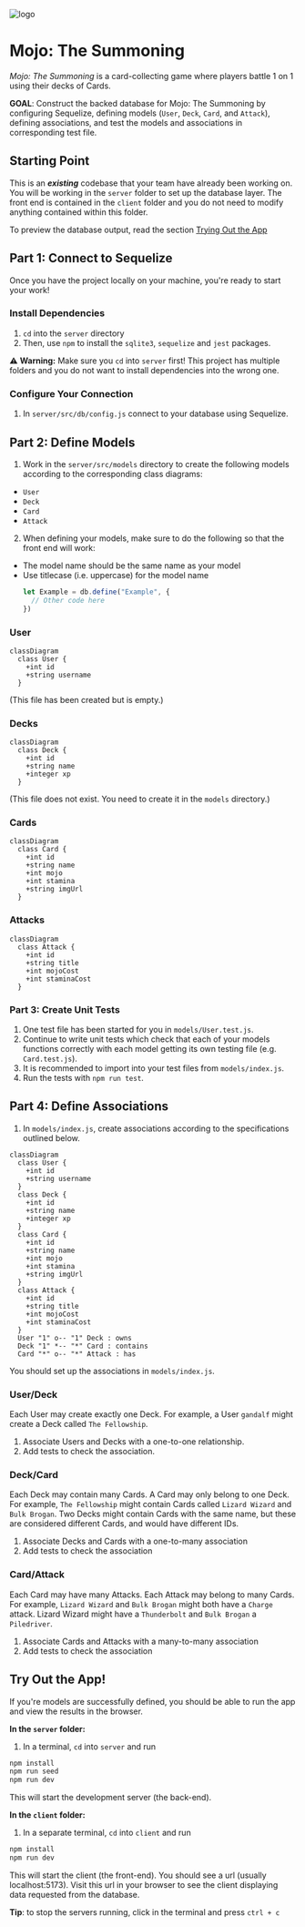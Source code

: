 ![logo](https://user-images.githubusercontent.com/44912347/202296600-c5f247d6-9616-49db-88f0-38433429d781.jpg)

# Mojo: The Summoning

_Mojo: The Summoning_ is a card-collecting game where players battle 1 on 1 using their decks of Cards.

**GOAL**: Construct the backed database for Mojo: The Summoning by configuring Sequelize, defining models (`User`, `Deck`, `Card`, and `Attack`), defining associations, and test the models and associations in corresponding test file.

## Starting Point

This is an ***existing*** codebase that your team have already been working on. You will be working in the `server` folder to set up the database layer. The front end is contained in the `client` folder and you do not need to modify anything contained within this folder.

To preview the database output, read the section [Trying Out the App](./README.md#try-out-the-app)

## Part 1: Connect to Sequelize

Once you have the project locally on your machine, you're ready to start your work!

### Install Dependencies

1.  `cd` into the `server` directory
2. Then, use `npm` to install the `sqlite3`, `sequelize` and `jest` packages.

⚠️ **Warning:** Make sure you `cd` into `server` first! This project has multiple folders and you do not want to install dependencies into the wrong one.

### Configure Your Connection

1. In `server/src/db/config.js` connect to your database using Sequelize.

## Part 2: Define Models

1. Work in the `server/src/models` directory to create the following models according to the corresponding class diagrams:
  - `User`
  - `Deck`
  - `Card`
  - `Attack`
2. When defining your models, make sure to do the following so that the front end will work:
  - The model name should be the same name as your model
  - Use titlecase (i.e. uppercase) for the model name
    ```javascript
    let Example = db.define("Example", {
      // Other code here
    })
    ```

### User

```mermaid
classDiagram
  class User {
    +int id
    +string username
  }
```

(This file has been created but is empty.)

### Decks

```mermaid
classDiagram
  class Deck {
    +int id
    +string name
    +integer xp
  }
```

(This file does not exist. You need to create it in the `models` directory.)

### Cards

```mermaid
classDiagram
  class Card {
    +int id
    +string name
    +int mojo
    +int stamina
    +string imgUrl
  }
```

### Attacks

```mermaid
classDiagram
  class Attack {
    +int id
    +string title
    +int mojoCost
    +int staminaCost
  }
```

### Part 3: Create Unit Tests

1. One test file has been started for you in `models/User.test.js`.
2. Continue to write unit tests which check that each of your models functions correctly with each model getting its own testing file (e.g. `Card.test.js`).
3. It is recommended to import into your test files from `models/index.js`. 
4. Run the tests with `npm run test`.

## Part 4: Define Associations
1. In `models/index.js`, create associations according to the specifications outlined below.

```mermaid
classDiagram
  class User {
    +int id
    +string username
  }
  class Deck {
    +int id
    +string name
    +integer xp
  }
  class Card {
    +int id
    +string name
    +int mojo
    +int stamina
    +string imgUrl
  }
  class Attack {
    +int id
    +string title
    +int mojoCost
    +int staminaCost
  }
  User "1" o-- "1" Deck : owns
  Deck "1" *-- "*" Card : contains
  Card "*" o-- "*" Attack : has
```

You should set up the associations in `models/index.js`.

### User/Deck

Each User may create exactly one Deck. For example, a User `gandalf` might create a Deck called `The Fellowship`.

1. Associate Users and Decks with a one-to-one relationship.
2.  Add tests to check the association.

### Deck/Card

Each Deck may contain many Cards. A Card may only belong to one Deck. For example,  `The Fellowship` might contain Cards called `Lizard Wizard` and `Bulk Brogan`. Two Decks might contain Cards with the same name, but these are considered different Cards, and would have different IDs.

1. Associate Decks and Cards with a one-to-many association
2. Add tests to check the association

### Card/Attack

Each Card may have many Attacks. Each Attack may belong to many Cards. For example, `Lizard Wizard` and `Bulk Brogan` might both have a `Charge` attack. Lizard Wizard might have a `Thunderbolt` and `Bulk Brogan` a `Piledriver`.

1. Associate Cards and Attacks with a many-to-many association
2. Add tests to check the association
 
## Try Out the App!
 
If you're models are successfully defined, you should be able to run the app and view the results in the browser.

**In the `server` folder:**

1. In a terminal, `cd` into `server` and run
  ```bash
  npm install
  npm run seed
  npm run dev
  ```
 This will start the development server (the back-end).

**In the `client` folder:**

1. In a separate terminal, `cd` into `client` and run
  ```bash
  npm install
  npm run dev
  ```
This will start the client (the front-end). You should see a url (usually localhost:5173). Visit this url in your browser to see the client displaying data requested from the database.

**Tip**: to stop the servers running, click in the terminal and press `ctrl + c`
